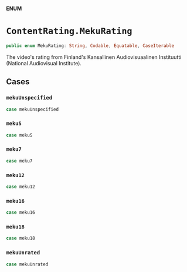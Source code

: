 **ENUM**

# `ContentRating.MekuRating`

```swift
public enum MekuRating: String, Codable, Equatable, CaseIterable
```

The video's rating from Finland's Kansallinen Audiovisuaalinen Instituutti (National Audiovisual Institute).

## Cases
### `mekuUnspecified`

```swift
case mekuUnspecified
```

### `mekuS`

```swift
case mekuS
```

### `meku7`

```swift
case meku7
```

### `meku12`

```swift
case meku12
```

### `meku16`

```swift
case meku16
```

### `meku18`

```swift
case meku18
```

### `mekuUnrated`

```swift
case mekuUnrated
```
